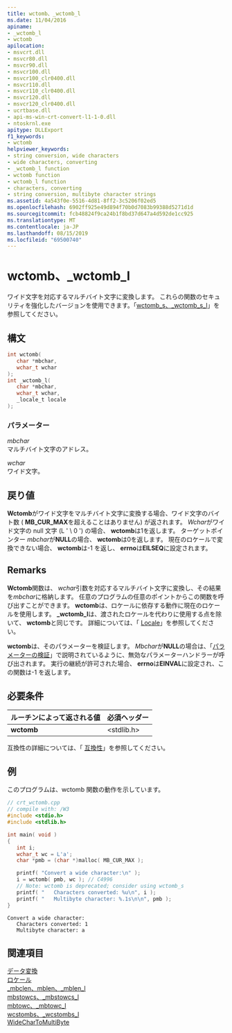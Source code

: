 ```yaml
---
title: wctomb、_wctomb_l
ms.date: 11/04/2016
apiname:
- _wctomb_l
- wctomb
apilocation:
- msvcrt.dll
- msvcr80.dll
- msvcr90.dll
- msvcr100.dll
- msvcr100_clr0400.dll
- msvcr110.dll
- msvcr110_clr0400.dll
- msvcr120.dll
- msvcr120_clr0400.dll
- ucrtbase.dll
- api-ms-win-crt-convert-l1-1-0.dll
- ntoskrnl.exe
apitype: DLLExport
f1_keywords:
- wctomb
helpviewer_keywords:
- string conversion, wide characters
- wide characters, converting
- _wctomb_l function
- wctomb function
- wctomb_l function
- characters, converting
- string conversion, multibyte character strings
ms.assetid: 4a543f0e-5516-4d81-8ff2-3c5206f02ed5
ms.openlocfilehash: 6902ff925e49d894f70b0d7083b99388d5271d1d
ms.sourcegitcommit: fcb48824f9ca24b1f8bd37d647a4d592de1cc925
ms.translationtype: MT
ms.contentlocale: ja-JP
ms.lasthandoff: 08/15/2019
ms.locfileid: "69500740"
---
```

# <a name="wctomb-_wctomb_l"></a>wctomb、_wctomb_l

ワイド文字を対応するマルチバイト文字に変換します。 これらの関数のセキュリティを強化したバージョンを使用できます。「[wctomb_s、_wctomb_s_l](wctomb-s-wctomb-s-l.md)」を参照してください。

## <a name="syntax"></a>構文

```C
int wctomb(
   char *mbchar,
   wchar_t wchar
);
int _wctomb_l(
   char *mbchar,
   wchar_t wchar,
   _locale_t locale
);
```

### <a name="parameters"></a>パラメーター

*mbchar*<br/>
マルチバイト文字のアドレス。

*wchar*<br/>
ワイド文字。

## <a name="return-value"></a>戻り値

**Wctomb**がワイド文字をマルチバイト文字に変換する場合、ワイド文字のバイト数 ( **MB_CUR_MAX**を超えることはありません) が返されます。 *Wchar*がワイド文字の null 文字 (L ' \ 0 ') の場合、 **wctomb**は1を返します。 ターゲットポインター *mbchar*が**NULL**の場合、 **wctomb**は0を返します。 現在のロケールで変換できない場合、 **wctomb**は-1 を返し、 **errno**は**EILSEQ**に設定されます。

## <a name="remarks"></a>Remarks

**Wctomb**関数は、 *wchar*引数を対応するマルチバイト文字に変換し、その結果を*mbchar*に格納します。 任意のプログラムの任意のポイントからこの関数を呼び出すことができます。 **wctomb**は、ロケールに依存する動作に現在のロケールを使用します。 **_wctomb_l**は、渡されたロケールを代わりに使用する点を除いて、 **wctomb**と同じです。 詳細については、「 [Locale](../../c-runtime-library/locale.md)」を参照してください。

**wctomb**は、そのパラメーターを検証します。 *Mbchar*が**NULL**の場合は、「[パラメーターの検証](../../c-runtime-library/parameter-validation.md)」で説明されているように、無効なパラメーターハンドラーが呼び出されます。 実行の継続が許可された場合、 **errno**は**EINVAL**に設定され、この関数は-1 を返します。

## <a name="requirements"></a>必要条件

|ルーチンによって返される値|必須ヘッダー|
|-------------|---------------------|
|**wctomb**|\<stdlib.h>|

互換性の詳細については、「 [互換性](../../c-runtime-library/compatibility.md)」を参照してください。

## <a name="example"></a>例

このプログラムは、wctomb 関数の動作を示しています。

```cpp
// crt_wctomb.cpp
// compile with: /W3
#include <stdio.h>
#include <stdlib.h>

int main( void )
{
   int i;
   wchar_t wc = L'a';
   char *pmb = (char *)malloc( MB_CUR_MAX );

   printf( "Convert a wide character:\n" );
   i = wctomb( pmb, wc ); // C4996
   // Note: wctomb is deprecated; consider using wctomb_s
   printf( "   Characters converted: %u\n", i );
   printf( "   Multibyte character: %.1s\n\n", pmb );
}
```

```Output
Convert a wide character:
   Characters converted: 1
   Multibyte character: a
```

## <a name="see-also"></a>関連項目

[データ変換](../../c-runtime-library/data-conversion.md)<br/>
[ロケール](../../c-runtime-library/locale.md)<br/>
[_mbclen、mblen、_mblen_l](mbclen-mblen-mblen-l.md)<br/>
[mbstowcs、_mbstowcs_l](mbstowcs-mbstowcs-l.md)<br/>
[mbtowc、_mbtowc_l](mbtowc-mbtowc-l.md)<br/>
[wcstombs、_wcstombs_l](wcstombs-wcstombs-l.md)<br/>
[WideCharToMultiByte](/windows/win32/api/stringapiset/nf-stringapiset-widechartomultibyte)<br/>
